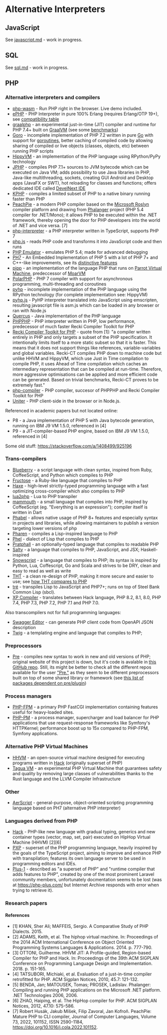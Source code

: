 # Alternative Interpreters

## JavaScript

See [javascript.md](javascript.md) - work in progress.

## SQL

See [sql.md](sql.md) - work in progress.

## PHP

### Alternative interpreters and compilers

* [php-wasm](https://github.com/seanmorris/php-wasm) - Run PHP right in the browser. Live demo included.
* [ePHP](https://github.com/bragful/ephp) - PHP Interpreter in pure 100% Erlang (requires Erlang/OTP 19+), see [compatibility table](https://github.com/bragful/ephp/blob/master/doc/COMPATIBILITY.md)
* [graalphp](https://github.com/abertschi/graalphp) - an experimental just-in-time (JIT) compiler and runtime for PHP 7.4+ built on [GraalVM](https://www.graalvm.org/22.2/docs/introduction/) (see some [benchmarks](https://github.com/abertschi/graalphp/blob/master/results.md))
* [Goro](https://github.com/MagicalTux/goro) - incomplete implementation of PHP 7.2 written in pure [Go](https://go.dev/) with support for [goroutines](https://golangbot.com/goroutines/), better caching of compiled code by allowing sharing of compiled or live objects (classes, objects, etc) between running PHP scripts
* [HippyVM](https://github.com/hippyvm/hippyvm) - an implementation of the PHP language using RPython/PyPy technology
* [JPHP](https://github.com/jphp-group/jphp) - compiles PHP 7.1+ sources to JVM bytecode which can be executed on Java VM; adds possibility to use Java libraries in PHP, Java-like multithreading, sockets, creating GUI Android and Desktop apps (JavaFX or SWT), hot reloading for classes and functions; offers dedicated IDE called [DevelNext IDE](https://github.com/jphp-group/develnext-ide)
* [KPHP](https://vkcom.github.io/kphp/) - compiles a limited subset of PHP to a native binary running faster than PHP
* [PeachPie](https://www.peachpie.io/) - a modern PHP compiler based on the [Microsoft Roslyn](https://github.com/dotnet/roslyn) compiler platform and drawing from [Phalanger](https://github.com/DEVSENSE/Phalanger) project (PHP 5.4 compiler for .NET/Mono); it allows PHP to be executed within the .NET framework, thereby opening the door for PHP developers into the world of .NET and vice versa. [7]
* [php-interpreter](https://github.com/tharzen/php-interpreter) - a PHP interpreter written in TypeScript, supports PHP 7
* [php.js](http://phpjs.hertzen.com/) -  reads PHP code and transforms it into JavaScript code and then runs
* [PHP Emulator](https://github.com/abiusx/php-emul) - emulates PHP 5.4; made for advanced debugging
* [PH7](https://ph7.symisc.net/) - An Embedded Implementation of PHP 5 with a lot of PHP 7+ and C++-like improvements, see its [distinctive features](https://ph7.symisc.net/features.html)
* [pipp](https://github.com/RemiWoler/pipp) - an implementation of the language PHP that runs on [Parrot Virtual Machine](https://github.com/parrot/parrot), predeccessor of [MoarVM](https://github.com/MoarVM/MoarVM)
* [PolarPHP](https://github.com/polarphp/polarphp) - PHP 7 compiler with support for asynchronous programming, multi-threading and coroutines
* [pyhp](https://github.com/juokaz/pyhp) - incomplete implementation of the PHP language using the RPython technology (for complete implementation see: HippyVM)
* [pyhp.js](https://github.com/juokaz/pyhp.js) - PyHP interpreter translated into JavaScript using emscripten, resulting javascript file is asm.js which can be loaded in any browser or ran with Node.js
* [Quercus](https://www.caucho.com/resin-3.1/doc/quercus.xtp) - Java implementation of the PHP language
* [PHPPHP](https://github.com/ircmaxell/PHPPHP) - PHP interpreter written in PHP, low performance, predecessor of much faster Recki Compiler Toolkit for PHP
* [Recki Compiler Toolkit for PHP](https://github.com/google/recki-ct) - quote from [1]: "a compiler written entirely in PHP and only targets a subset of the PHP specification. It intentionally limits itself to a more static subset so that it is faster. This means that it does not support things like references, variable-variables and global variables. Recki-CT compiles PHP down to machine code but unlike HHVM and HippyVM, which use Just in Time compilation to compile PHP, it uses Ahead of Time compilation which caches an intermediary representation that can be compiled at run-time. Therefore, more aggressive optimisations can be applied and more efficient code can be generated. Based on trivial benchmarks, Recki-CT proves to be extremely fast."
* [php-compiler](https://github.com/ircmaxell/php-compiler) - PHP compiler, succesor of PHPPHP and Recki Compiler Toolkit for PHP
* [Uniter](https://phptojs.com/) - PHP client-side in the browser or in Node.js.

Referenced in academic papers but not located online:

* P8 - a Java implementation of PHP 5 with Java bytecode generation,  running on IBM J9 VM 1.5.0, referenced in [4]
* P9 - a JIT-compiler-based PHP engine, based on IBM J9 VM 1.5.0, referenced in [4]

Some old stuff: https://stackoverflow.com/a/1408499/925196

### Trans-compilers

* [Blueberry](https://github.com/gosukiwi/Blueberry) - a script language with clean syntax, inspired from Ruby, CoffeeScript, and Python which compiles to PHP
* [Fructose](https://github.com/haileys/Fructose) - a Ruby-like language that compiles to PHP
* [Haxe](https://haxe.org/) - high-level strictly-typed programming language with a fast optimizing cross-compiler which also compiles to PHP
* [lua2php](https://gitlab.com/the-language/lua2php) - Lua to PHP transpiler
* [mammouth](https://github.com/btwael/mammouth) - a small language that compiles into PHP, inspired by CoffeeScript (eg. "Everything is an expression"); compiler itself is written in Dart
* [Phabel](https://github.com/phabelio/phabel) - allows native usage of PHP 8+ features and especially syntax in projects and libraries, while allowing maintainers to publish a version targeting lower versions of php
* [Pharen](https://github.com/scriptor/pharen) - compiles a Lisp-inspired language to PHP
* [Phel](https://phel-lang.org/) - dialect of Lisp that compiles to PHP
* [Pratphall](http://cretz.github.io/pratphall/) - an optionally-typed language that compiles to readable PHP
* [Salty](https://github.com/egonschiele/salty) - a language that compiles to PHP, JavaScript, and JSX; Haskell-inspired
* [Snowscript](https://github.com/runekaagaard/snowscript) - a language that compiles to PHP; its syntax is inspired by Python, Lua, Coffescript, Go and Scala and strives to be DRY, clean and easy to read as well as write
* [THT](https://tht.dev/) - a clean re-design of PHP, making it more secure and easier to use; see [how THT compares to PHP](https://tht.dev/about/how-tht-compares-to-php)
* [tré](https://github.com/SvenMichaelKlose/tre) - transpiles Lisp to JavaScript and PHP7+; runs on top of Steel Bank Common Lisp (sbcl).
* [XP Compiler](https://github.com/xp-framework/compiler) - translates between Hack language, PHP 8.2, 8.1, 8.0, PHP 7.4, PHP 7.3, PHP 7.2, PHP 7.1 and PHP 7.0.

Also transcompilers not for full programming languages:

* [Swagger Editor](https://editor.swagger.io/) - can generate PHP client code from OpenAPI JSON description
* [Twig](https://twig.symfony.com/) - a templating engine and language that compiles to PHP;

### Preprocessors

* [Pre](https://github.com/preprocess) - compiles new syntax to work in new and old versions of PHP; original website of this project is down, but it's code is avalable in [this GitHub repo](https://github.com/preprocess/preprocess.io). Still, its might be better to check all the different repos available for the user ["Pre."](https://github.com/preprocess) as they seem to be different preprocessors built on top of some shared library or framework (see [this list of packages dependent on pre/plugin](https://packagist.org/packages/pre/plugin/dependents?order_by=downloads))

### Process managers

* [PHP-FPM](https://www.php.net/manual/en/install.fpm.php) - a primary PHP FastCGI implementation containing features useful for heavy-loaded sites.
* [PHP-PM](https://github.com/php-pm/php-pm) - a process manager, supercharger and load balancer for PHP applications that use request-response frameworks like Symfony's HTTPKernel; performance boost up to 15x compared to PHP-FPM, Symfony applications.

### Alternative PHP Virtual Machines

* [HHVM](https://hhvm.com/) - an open-source virtual machine designed for executing programs written in [Hack](https://hacklang.org/) (originally superset of PHP)
* [Tagua VM](https://github.com/tagua-vm/tagua-vm) - an experimental PHP Virtual Machine that guarantees safety and quality by removing large classes of vulnerabilities thanks to the Rust language and the LLVM Compiler Infrastructure

### Other

* [AerScript](https://github.com/sc0ttj/AerScript) - general-purpose, object-oriented scripting programming language based on PH7 (alternative PHP interpreter)

### Languages derived from PHP

* [Hack](https://hacklang.org/) - PHP-like new language with gradual typing, generics and new container types (vector, map, set, pair) executed on HipHop Virtual Machine (HHVM) [2][6]
* [PXP](https://github.com/pxp-lang/pxp) - superset of the PHP programming language, heavily inspired by the goals of the TypeScript project, aiming to improve and enhance PHP with transpilation; features its own language server to be used in programming editors and IDEs.
* [Plus-1](https://github.com/nunomaduro/plus-1) - described as "a superset of PHP" and "runtime compiler that adds features to PHP", created by one of the most prominent Laravel community members, unfortunately docmentation seems to be lost (was at https://php-plus.com/ but Internet Archive responds with error when trying to retrieve it).

### Research papers

#### References

* [1] KHAN, Sher Ali; MAFFEIS, Sergio. A Comparative Study of PHP Dialects. 2015.
* [2] ADAMS, Keith, et al. The hiphop virtual machine. In: Proceedings of the 2014 ACM International Conference on Object Oriented Programming Systems Languages & Applications. 2014. p. 777-790.
* [3] OTTONI, Guilherme. HHVM JIT: A Profile-guided, Region-based Compiler for PHP and Hack. In: Proceedings of the 39th ACM SIGPLAN Conference on Programming Language Design and Implementation. 2018. p. 151-165.
* [4] TATSUBORI, Michiaki, et al. Evaluation of a just-in-time compiler retrofitted for PHP. ACM Sigplan Notices, 2010, 45.7: 121-132.
* [5] BENDA, Jan; MATOUSEK, Tomas; PROSEK, Ladislav. Phalanger: Compiling and running PHP applications on the Microsoft .NET platform. .NET Technologies 2006, 2006.
* [6] ZHAO, Haiping, et al. The HipHop compiler for PHP. ACM SIGPLAN Notices, 2012, 47.10: 575-586.
* [7] Robert Husák, Jakub Míšek, Filip Zavoral, Jan Kofroň. PeachPie: Mature PHP to CLI compiler, Journal of Computer Languages, Volume 73, 2022, 101152, ISSN 2590-1184, https://doi.org/10.1016/j.cola.2022.101152.
